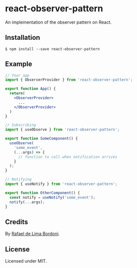 # react-observer-pattern

An implementation of the observer pattern on React.

## Installation

```
$ npm install --save react-observer-pattern
```

## Example

```jsx
// Your app
import { ObserverProvider } from 'react-observer-pattern';

export function App() {
  return(
    <ObserverProvider>
      ...
    </ObserverProvider>
  )
}

// Subscribing
import { useObserve } from 'react-observer-pattern';

export function SomeComponent() {
  useObserve(
    'some_event',
    (...args) => {
      // function to call when notification arrives
    }
  );
}

// Notifying
import { useNotify } from 'react-observer-pattern';

export function OtherComponent() {
  const notify = useNotify('some_event');
  notify(...args);
}
```

## Credits

By [Rafael de Lima Bordoni](https://github.com/eldskald).

## License

Licensed under MIT.
